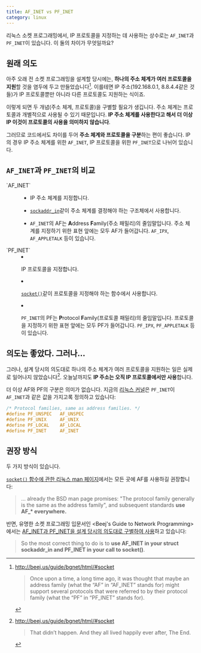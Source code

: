 ```yaml
---
title: AF_INET vs PF_INET
category: linux
---
```


리눅스 소켓 프로그래밍에서, IP 프로토콜을 지정하는 데 사용하는 상수로는 `AF_INET`과 `PF_INET`이 있습니다. 이 둘의 차이가 무엇일까요?

## 원래 의도

아주 오래 전 소켓 프로그래밍을 설계할 당시에는, **하나의 주소 체계가 여러 프로토콜을 지원**할 것을 염두에 두고 만들었습니다[^bgnet-1]. 이를테면 IP 주소(192.168.0.1, 8.8.4.4같은 것들)가 IP 프로토콜뿐만 아니라 다른 프로토콜도 지원하는 식이죠.

[^bgnet-1]:
    <http://beej.us/guide/bgnet/html/#socket>

    > Once upon a time, a long time ago, it was thought that maybe an address family (what the “AF” in “AF_INET” stands for) might support several protocols that were referred to by their protocol family (what the “PF” in “PF_INET” stands for).

이렇게 되면 두 개념(주소 체계, 프로토콜)을 구별할 필요가 생깁니다. 주소 체계는 프로토콜과 개별적으로 사용될 수 있기 때문입니다. **IP 주소 체계를 사용한다고 해서 더 이상 IP 이것이 프로토콜의 사용을 의미하지 않습니다**.

그러므로 코드에서도 차이를 두어 **주소 체계와 프로토콜을 구분**하는 편이 좋습니다. IP의 경우 IP 주소 체계를 위한 `AF_INET`, IP 프로토콜을 위한 `PF_INET`으로 나뉘어 있습니다.

## `AF_INET`과 `PF_INET`의 비교

<dl>
    <dt>`AF_INET`</dt>
    <dd>
        
- IP 주소 체계를 지정합니다.
- [`sockaddr_in`](http://man7.org/linux/man-pages/man7/ip.7.html)같이 주소 체계를 결정해야 하는 구조체에서 사용합니다.
- `AF_INET`의 AF는 **A**ddress **F**amily(주소 패밀리)의 줄임말입니다. 주소 체계를 지정하기 위한 표현 앞에는 모두 AF가 들어갑니다. `AF_IPX`, `AF_APPLETALK` 등이 있습니다.

    </dd>
    <dt>`PF_INET`</dt>
    <dd>

- IP 프로토콜을 지정합니다.
- [`socket()`](http://man7.org/linux/man-pages/man2/socket.2.html)같이 프로토콜을 지정해야 하는 함수에서 사용합니다.
- `PF_INET`의 PF는 **P**rotocol **F**amily(프로토콜 패밀리)의 줄임말입니다. 프로토콜을 지정하기 위한 표현 앞에는 모두 PF가 들어갑니다. `PF_IPX`, `PF_APPLETALK` 등이 있습니다.

    </dd>
</dl>

## 의도는 좋았다. 그러나...

그러나, 설계 당시의 의도대로 하나의 주소 체계가 여러 프로토콜을 지원하는 일은 실제로 일어나지 않았습니다[^bgnet-2]. 오늘날까지도 **IP 주소는 오직 IP 프로토콜에서만 사용**합니다.

[^bgnet-2]:
    <http://beej.us/guide/bgnet/html/#socket>

    > That didn’t happen. And they all lived happily ever after, The End.

더 이상 AF와 PF의 구분은 의미가 없습니다. 지금의 [리눅스 커널](https://github.com/torvalds/linux/blob/26bc672134241a080a83b2ab9aa8abede8d30e1c/include/linux/socket.h#L215-L219)은 `PF_INET`이 `AF_INET`과 같은 값을 가지고록 정의하고 있습니다:

```c
/* Protocol families, same as address families. */
#define PF_UNSPEC	AF_UNSPEC
#define PF_UNIX		AF_UNIX
#define PF_LOCAL	AF_LOCAL
#define PF_INET		AF_INET
```

## 권장 방식

두 가지 방식이 있습니다.

[`socket()` 함수에 관한 리눅스 man 페이지](http://man7.org/linux/man-pages/man2/socket.2.html#NOTES)에서는 모든 곳에 AF를 사용하길 권장합니다:

> ... already the BSD man page promises: "The protocol family generally is the same as the address family", and subsequent standards **use AF_\* everywhere.**

반면, 유명한 소켓 프로그래밍 입문서인 <Beej's Guide to Network Programming>에서는 [AF_INET과 PF_INET을 설계 당시의 의도대로 구별하여 사용](http://beej.us/guide/bgnet/html/#socket)하고 있습니다:

> So the most correct thing to do is to **use AF_INET in your struct sockaddr_in and PF_INET in your call to socket()**.
